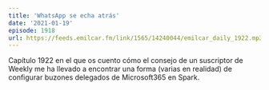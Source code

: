 ```yaml
---
title: 'WhatsApp se echa atrás'
date: '2021-01-19'
episode: 1918
url: https://feeds.emilcar.fm/link/1565/14240044/emilcar_daily_1922.mp3
---
```


Capítulo 1922 en el que os cuento cómo el consejo de un suscriptor de Weekly me ha llevado a encontrar una forma (varias en realidad) de configurar buzones delegados de Microsoft365 en Spark.